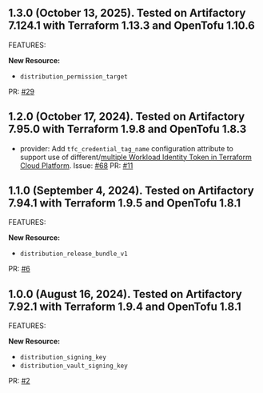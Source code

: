 ## 1.3.0 (October 13, 2025). Tested on Artifactory 7.124.1 with Terraform 1.13.3 and OpenTofu 1.10.6

FEATURES:

**New Resource:**
* `distribution_permission_target`

PR: [#29](https://github.com/jfrog/terraform-provider-distribution/pull/29)

## 1.2.0 (October 17, 2024). Tested on Artifactory 7.95.0 with Terraform 1.9.8 and OpenTofu 1.8.3

* provider: Add `tfc_credential_tag_name` configuration attribute to support use of different/[multiple Workload Identity Token in Terraform Cloud Platform](https://developer.hashicorp.com/terraform/cloud-docs/workspaces/dynamic-provider-credentials/manual-generation#generating-multiple-tokens). Issue: [#68](https://github.com/jfrog/terraform-provider-shared/issues/68) PR: [#11](https://github.com/jfrog/terraform-provider-distribution/pull/11)

## 1.1.0 (September 4, 2024). Tested on Artifactory 7.94.1 with Terraform 1.9.5 and OpenTofu 1.8.1

FEATURES:

**New Resource:**
* `distribution_release_bundle_v1`

PR: [#6](https://github.com/jfrog/terraform-provider-distribution/pull/6)

## 1.0.0 (August 16, 2024). Tested on Artifactory 7.92.1 with Terraform 1.9.4 and OpenTofu 1.8.1

FEATURES:

**New Resource:**
* `distribution_signing_key`
* `distribution_vault_signing_key`

PR: [#2](https://github.com/jfrog/terraform-provider-distribution/pull/2)